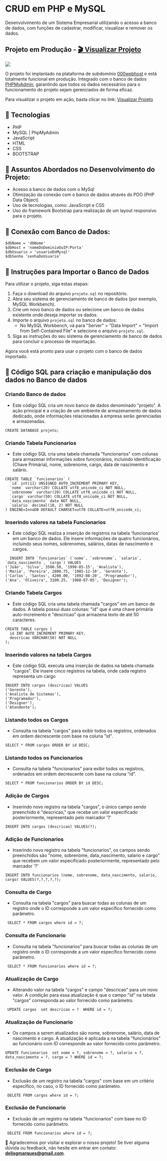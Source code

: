 # CRUD em PHP e MySQL

Desenvolvimento de um Sistema Empresarial utilizando o acesso a banco de dados, com funções de cadastrar, modificar, visualizar e remover os dados.

## Projeto em Produção -  [🎬 Visualizar Projeto](https://delisguerra-empresa.000webhostapp.com/)

![](assets/img/mockup.png)

O projeto foi implantado na plataforma de subdomínio [000webhost](https://br.000webhost.com/) e está totalmente funcional em produção. Integrado com o banco de dados [PHPMyAdmin](https://www.phpmyadmin.net/), garantindo que todos os dados necessários para o funcionamento do projeto sejam gerenciados de forma eficaz.



Para visualizar o projeto em ação, basta clicar no link:  [Visualizar Projeto](https://delisguerra-empresa.000webhostapp.com/)

## 📌 Tecnologias

- PHP
- MySQL | PhpMyAdmin
- JavaScript
- HTML
- CSS
- BOOTSTRAP

## 📌 Assuntos Abordados no Desenvolvimento do Projeto:

- Acesso a banco de dados com o MySql
- Otimização da conexão com o banco de dados através do PDO (PHP Data Object)
- Uso de tecnologias, como: JavaScript e CSS
- Uso do framework Bootstrap para realização de um layout responsivo para o projeto.

## 📌 Conexão com Banco de Dados:

```
$dbNome = 'dbNome'
$dbHost = 'nomeDoDominioOuIP:Porta'
$dbUsuario = 'usuarioDoMysql'
$dbSenha 'senhaDoUsuario'

```

## 📌 Instruções para Importar o Banco de Dados

Para utilizar o projeto, siga estas etapas:

1. Faça o download do arquivo `projeto.sql` no repositório.
2. Abra seu sistema de gerenciamento de banco de dados (por exemplo, MySQL Workbench).
3. Crie um novo banco de dados ou selecione um banco de dados existente onde deseja importar os dados.
4. Importe o arquivo `projeto.sql` no banco de dados:
   - No MySQL Workbench, vá para "Server" > "Data Import" > "Import from Self-Contained File" e selecione o arquivo `projeto.sql`.
5. Siga as instruções do seu sistema de gerenciamento de banco de dados para concluir o processo de importação.

Agora você está pronto para usar o projeto com o banco de dados importado.

## 📌 Código SQL para criação e manipulação dos dados no Banco de dados

### Criando Banco de dados
- Este código SQL cria um novo banco de dados denominado "projeto". A ação principal é a criação de um ambiente de armazenamento de dados dedicado, onde informações relacionadas à empresa serão gerenciadas e armazenadas.

```
CREATE DATABASE projeto;

```

### Criando Tabela Funcionarios
- Este código SQL cria uma tabela chamada "funcionarios" com colunas para armazenar informações sobre funcionários, incluindo identificação (Chave Primária), nome, sobrenome, cargo, data de nascimento e salário.

```
CREATE TABLE `funcionarios` (
  `id` int(11) UNSIGNED AUTO_INCREMENT PRIMARY KEY,
  `nome` varchar(20) COLLATE utf8_unicode_ci NOT NULL,
  `sobrenome` varchar(20) COLLATE utf8_unicode_ci NOT NULL,
  `cargo` varchar(50) COLLATE utf8_unicode_ci NOT NULL,
  `data_nascimento` date NOT NULL,
  `salario` decimal(10, 2) NOT NULL
) ENGINE=InnoDB DEFAULT CHARSET=utf8 COLLATE=utf8_unicode_ci;
```

### Inserindo valores na tabela Funcionarios
- Este código SQL realiza a inserção de registros na tabela 'funcionarios' em um banco de dados. Ele insere informações de quatro funcionários, incluindo seus nomes, sobrenomes, salários, datas de nascimento e cargos.
  
```
  INSERT INTO `funcionarios` (`nome`, `sobrenome`, `salario`, `data_nascimento`, `cargo`) VALUES
('João', 'Silva', 3500.50, '1990-05-15', 'Analista'),
('Maria', 'Pereira', 2800.75, '1985-12-10', 'Gerente'),
('Carlos', 'Santos', 4200.00, '1992-08-20', 'Programador'),
('Ana', 'Oliveira', 3100.25, '1988-07-05', 'Designer');
```

### Criando Tabela Cargos
- Este código SQL cria uma tabela chamada "cargos" em um banco de dados. A tabela possui duas colunas: "id" que é uma chave primária auto-incremento e "descricao" que armazena texto de até 50 caracteres.
```
CREATE TABLE cargos (
  id INT AUTO_INCREMENT PRIMARY KEY,
  descricao VARCHAR(50) NOT NULL
);
```

### Inserindo valores na tabela Cargos
- Este código SQL executa uma inserção de dados na tabela chamada "cargos". Ele insere cinco registros na tabela, onde cada registro representa um cargo

```
INSERT INTO cargos (descricao) VALUES
('Gerente'),
('Analista de Sistemas'),
('Programador'),
('Designer'),
('Atendente');
```

### Listando todos os Cargos
- Consulta na tabela "cargos" para exibir todos os registros, ordenados em ordem decrescente com base na coluna "id".

```
SELECT * FROM cargos ORDER BY id DESC;
```

### Listando todos os Funcionarios
- Consulta na tabela "funcionarios" para exibir todos os registros, ordenados em ordem decrescente com base na coluna "id".
  
```
SELECT * FROM funcionarios ORDER BY id DESC;
```

### Adição de Cargos
-  Inserindo novo registro na tabela "cargos", o único campo sendo preenchido é "descricao," que recebe um valor especificado posteriormente, representado pelo marcador '?'

```
INSERT INTO cargos (descricao) VALUES(?);
```

### Adição de Funcionarios
-  Inserindo novo registro na tabela "funcionarios", os campos sendo preenchidos são "nome, sobrenome, data_nascimento, salario e cargo" que recebem um valor especificado posteriormente, representado pelo marcador '?'
  
```
INSERT INTO funcionarios (nome, sobrenome, data_nascimento, salario, cargo) VALUES(?,?,?,?,?);
```

### Consulta de Cargo
- Consulta na tabela "cargos" para buscar todas as colunas de um registro onde o ID corresponde a um valor específico fornecido como parâmetro.

```
 SELECT * FROM cargos where id = ?;
```

### Consulta de Funcionario
- Consulta na tabela "funcionarios" para buscar todas as colunas de um registro onde o ID corresponde a um valor específico fornecido como parâmetro.

```
 SELECT * FROM funcionarios where id = ?;
```

### Atualização de Cargo
-  Alterando valor na tabela "cargos" e campo "descricao" para um novo valor. A condição para essa atualização é que o campo "id" na tabela "cargos" corresponda ao valor fornecido como parâmetro.

```
 UPDATE cargos  set descricao = ?  WHERE id = ?;
```

### Atualização de Funcionario
-   Os campos a serem atualizados são nome, sobrenome, salário, data de nascimento e cargo. A atualização é aplicada a na tabela "funcionários" ao funcionário com ID corresponde ao valor fornecido como parâmetro.

```
UPDATE funcionarios  set nome = ?, sobrenome = ?, salario = ?, data_nascimento = ?, cargo = ? WHERE id = ?;
```

### Exclusão de Cargo
- Exclusão de um registro na tabela "cargos" com base em um critério específico, no caso, o ID fornecido como parâmetro.

```
 DELETE FROM cargos where id = ?;
```

### Exclusão de Funcionario
- Exclusão de um registro na tabela "funcionarios" com base no ID fornecido como parâmetro.

```
 DELETE FROM funcionarios where id = ?;
```

:tada: Agradecemos por visitar e explorar o nosso projeto! Se tiver alguma dúvida ou feedback, não hesite em entrar em contato: **delisgmarques@gmail.com**.
